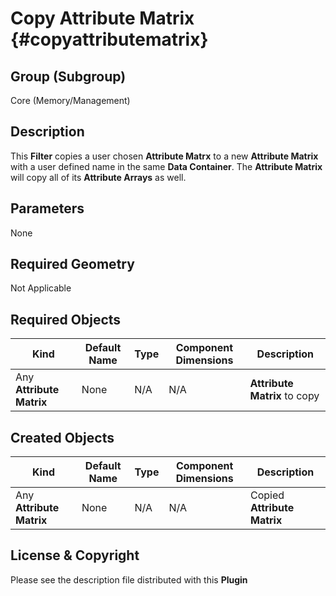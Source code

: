 Copy Attribute Matrix {#copyattributematrix}
=============

## Group (Subgroup) ##
Core (Memory/Management)

## Description ##
This **Filter** copies a user chosen **Attribute Matrx** to a new **Attribute Matrix** with a user defined name in the same **Data Container**. The **Attribute Matrix** will copy all of its **Attribute Arrays** as well.

## Parameters ##
None

## Required Geometry ##
Not Applicable

## Required Objects ##
| Kind | Default Name | Type | Component Dimensions | Description |
|------|--------------|-------------|---------|-----|
| Any **Attribute Matrix** | None | N/A | N/A | **Attribute Matrix** to copy |

## Created Objects ##
| Kind | Default Name | Type | Component Dimensions | Description |
|------|--------------|-------------|---------|-----|
| Any **Attribute Matrix** | None | N/A | N/A | Copied **Attribute Matrix** |

## License & Copyright ##

Please see the description file distributed with this **Plugin**

